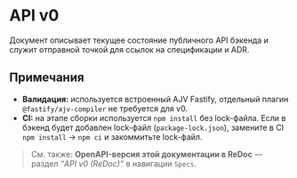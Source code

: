 # API v0

Документ описывает текущее состояние публичного API бэкенда и служит отправной точкой для ссылок на спецификации и ADR.

## Примечания

- **Валидация:** используется встроенный AJV Fastify, отдельный плагин `@fastify/ajv-compiler` не требуется для v0.
- **CI:** на этапе сборки используется `npm install` без lock-файла. Если в бэкенд будет добавлен lock-файл (`package-lock.json`), замените в CI `npm install` → `npm ci` и закоммитьте lock-файл.

> См. также: **OpenAPI-версия этой документации в ReDoc** — раздел _“API v0 (ReDoc)”_ в навигации `Specs`.
